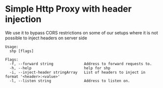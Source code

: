 # Simple Http Proxy with header injection

We use it to bypass CORS restrictions on some of our setups where it is not possible to inject headers on server side

```
Usage:
  shp [flags]

Flags:
  -f, --forward string              Address to forward requests to.
  -h, --help                        help for shp
  -i, --inject-header stringArray   List of headers to inject in format '<header>:<value>'
  -l, --listen string               Address to listen on.
```